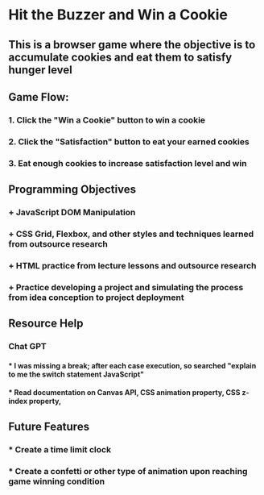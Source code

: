 # Hit the Buzzer and Win a Cookie
## This is a browser game where the objective is to accumulate cookies and eat them to satisfy hunger level
##   Game Flow: 
###    1. Click the "Win a Cookie" button to win a cookie
###    2. Click the "Satisfaction" button to eat your earned cookies
###    3. Eat enough cookies to increase satisfaction level and win
##   Programming Objectives
###   + JavaScript DOM Manipulation
###   + CSS Grid, Flexbox, and other styles and techniques learned from outsource research
###   + HTML practice from lecture lessons and outsource research
###   + Practice developing a project and simulating the process from idea conception to project deployment
## Resource Help
### Chat GPT
#### * I was missing a break; after each case execution, so searched "explain to me the switch statement JavaScript"
#### * Read documentation on Canvas API, CSS animation property, CSS z-index property,
## Future Features
### * Create a time limit clock
### * Create a confetti or other type of animation upon reaching game winning condition 

